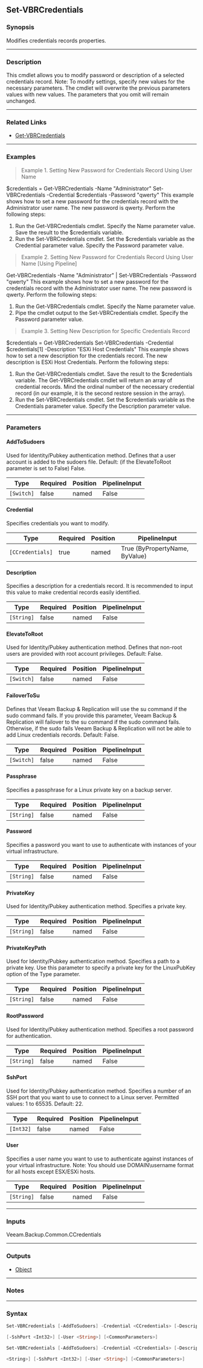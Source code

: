 Set-VBRCredentials
------------------

### Synopsis
Modifies credentials records properties.

---

### Description

This cmdlet allows you to modify password or description of a selected credentials record.
Note: To modify settings, specify new values for the necessary parameters. The cmdlet will overwrite the previous parameters values with new values. The parameters that you omit will remain unchanged.

---

### Related Links
* [Get-VBRCredentials](Get-VBRCredentials)

---

### Examples
> Example 1. Setting New Password for Credentials Record Using User Name

$credentials = Get-VBRCredentials -Name "Administrator"
Set-VBRCredentials -Credential $credentials -Password "qwerty"
This example shows how to set a new password for the credentials record with the Administrator user name. The new password is qwerty.
Perform the following steps:
1. Run the Get-VBRCredentials cmdlet. Specify the Name parameter value. Save the result to the $credentials variable.
2. Run the Set-VBRCredentials cmdlet. Set the $credentials variable as the Credential parameter value. Specify the Password parameter value.
> Example 2. Setting New Password for Credentials Record Using User Name [Using Pipeline]

Get-VBRCredentials -Name "Administrator" | Set-VBRCredentials -Password "qwerty"
This example shows how to set a new password for the credentials record with the Administrator user name. The new password is qwerty.
Perform the following steps:
1. Run the Get-VBRCredentials cmdlet. Specify the Name parameter value.
2. Pipe the cmdlet output to the Set-VBRCredentials cmdlet. Specify the Password parameter value.
> Example 3. Setting New Description for Specific Credentials Record

$credentials = Get-VBRCredentials
Set-VBRCredentials -Credential $credentials[1] -Description "ESXi Host Credentials"
This example shows how to set a new description for the credentials record. The new description is ESXi Host Credentials.
Perform the following steps:
1. Run the Get-VBRCredentials cmdlet. Save the result to the $credentials variable.
The Get-VBRCredentials cmdlet will return an array of credential records. Mind the ordinal number of the necessary credential record (in our example, it is the second restore session in the array).
2. Run the Set-VBRCredentials cmdlet. Set the $credentials variable as the Credentials parameter value. Specify the Description parameter value.

---

### Parameters
#### **AddToSudoers**
Used for Identity/Pubkey authentication method.
Defines that a user account is added to the sudoers file.
Default: (if the ElevateToRoot parameter is set to False) False.

|Type      |Required|Position|PipelineInput|
|----------|--------|--------|-------------|
|`[Switch]`|false   |named   |False        |

#### **Credential**
Specifies credentials you want to modify.

|Type            |Required|Position|PipelineInput                 |
|----------------|--------|--------|------------------------------|
|`[CCredentials]`|true    |named   |True (ByPropertyName, ByValue)|

#### **Description**
Specifies a description for a credentials record. It is recommended to input this value to make credential records easily identified.

|Type      |Required|Position|PipelineInput|
|----------|--------|--------|-------------|
|`[String]`|false   |named   |False        |

#### **ElevateToRoot**
Used for Identity/Pubkey authentication method.
Defines that non-root users are provided with root account privileges.
Default: False.

|Type      |Required|Position|PipelineInput|
|----------|--------|--------|-------------|
|`[Switch]`|false   |named   |False        |

#### **FailoverToSu**
Defines that Veeam Backup & Replication will use the su command if the sudo command fails.
If you provide this parameter, Veeam Backup & Replication will failover to the su command if the sudo command fails. Otherwise, if the sudo fails Veeam Backup & Replication will not be able to add Linux credentials records.
Default: False.

|Type      |Required|Position|PipelineInput|
|----------|--------|--------|-------------|
|`[Switch]`|false   |named   |False        |

#### **Passphrase**
Specifies a passphrase for a Linux private key on a backup server.

|Type      |Required|Position|PipelineInput|
|----------|--------|--------|-------------|
|`[String]`|false   |named   |False        |

#### **Password**
Specifies a password you want to use to authenticate with instances of your virtual infrastructure.

|Type      |Required|Position|PipelineInput|
|----------|--------|--------|-------------|
|`[String]`|false   |named   |False        |

#### **PrivateKey**
Used for Identity/Pubkey authentication method.
Specifies a private key.

|Type      |Required|Position|PipelineInput|
|----------|--------|--------|-------------|
|`[String]`|false   |named   |False        |

#### **PrivateKeyPath**
Used for Identity/Pubkey authentication method.
Specifies a path to a private key. Use this parameter to specify a private key for the LinuxPubKey option of the Type parameter.

|Type      |Required|Position|PipelineInput|
|----------|--------|--------|-------------|
|`[String]`|false   |named   |False        |

#### **RootPassword**
Used for Identity/Pubkey authentication method.
Specifies a root password for authentication.

|Type      |Required|Position|PipelineInput|
|----------|--------|--------|-------------|
|`[String]`|false   |named   |False        |

#### **SshPort**
Used for Identity/Pubkey authentication method.
Specifies a number of an SSH port that you want to use to connect to a Linux server.
Permitted values: 1 to 65535.
Default: 22.

|Type     |Required|Position|PipelineInput|
|---------|--------|--------|-------------|
|`[Int32]`|false   |named   |False        |

#### **User**
Specifies a user name you want to use to authenticate against instances of your virtual infrastructure.
Note: You should use DOMAIN\username format for all hosts except ESX/ESXi hosts.

|Type      |Required|Position|PipelineInput|
|----------|--------|--------|-------------|
|`[String]`|false   |named   |False        |

---

### Inputs
Veeam.Backup.Common.CCredentials

---

### Outputs
* [Object](https://learn.microsoft.com/en-us/dotnet/api/System.Object)

---

### Notes

---

### Syntax
```PowerShell
Set-VBRCredentials [-AddToSudoers] -Credential <CCredentials> [-Description <String>] [-ElevateToRoot] [-FailoverToSu] [-Passphrase <String>] [-Password <String>] [-PrivateKey <String>] [-RootPassword <String>] 
```
```PowerShell
[-SshPort <Int32>] [-User <String>] [<CommonParameters>]
```
```PowerShell
Set-VBRCredentials [-AddToSudoers] -Credential <CCredentials> [-Description <String>] [-ElevateToRoot] [-FailoverToSu] [-Passphrase <String>] [-Password <String>] [-PrivateKeyPath <String>] [-RootPassword 
```
```PowerShell
<String>] [-SshPort <Int32>] [-User <String>] [<CommonParameters>]
```
